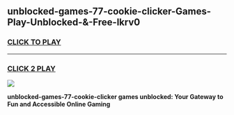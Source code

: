 
## unblocked-games-77-cookie-clicker-Games-Play-Unblocked-&-Free-lkrv0
<h3>
<a href="https://premium76.site?title=unblocked-games-77-cookie-clicker&ref=24A">CLICK TO PLAY</a></h3>
<hr>

<h3>
<a href="https://premium76.site?title=unblocked-games-77-cookie-clicker&ref=24A">CLICK 2 PLAY</a>
  
</h3>

<a href="https://premium76.site?title=unblocked-games-77-cookie-clicker&ref=24A"><img src="https://clearcache.store/games.png"></a>


**unblocked-games-77-cookie-clicker games unblocked: Your Gateway to Fun and Accessible Online Gaming**
